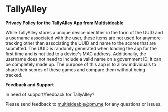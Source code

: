 # TallyAlley
**Privacy Policy for the TallyAlley App from Multisideable**

While TallyAlley stores a unique device identifier in the form of the UUID and a username associated with the user, these items are not used for anymore tracking other than associating the UUID and name to the scores that are submitted. The UUID is randomly generated when loading the app for the first time and is not tied to a device's MAC address. Additionally, the username does not need to include a valid name on a government ID. It can be completely made up. The purpose of this app is to allow individuals to share their scores of these games and compare them without being tracked. 

**Feedback and Support**

In need of support/feedback for TallyAlley?

Please send feedback to multisideable@pm.me for any questions or issues.

